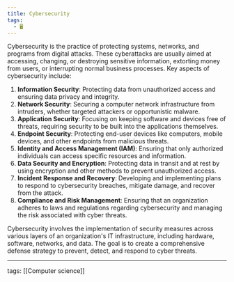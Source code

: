 ```yaml
---
title: Cybersecurity
tags:
  - 🖥️
---
```


Cybersecurity is the practice of protecting systems, networks, and programs from digital attacks. These cyberattacks are usually aimed at accessing, changing, or destroying sensitive information, extorting money from users, or interrupting normal business processes. Key aspects of cybersecurity include:  

1. **Information Security**: Protecting data from unauthorized access and ensuring data privacy and integrity.
2. **Network Security**: Securing a computer network infrastructure from intruders, whether targeted attackers or opportunistic malware.
3. **Application Security**: Focusing on keeping software and devices free of threats, requiring security to be built into the applications themselves.
4. **Endpoint Security**: Protecting end-user devices like computers, mobile devices, and other endpoints from malicious threats.
5. **Identity and Access Management (IAM)**: Ensuring that only authorized individuals can access specific resources and information.
6. **Data Security and Encryption**: Protecting data in transit and at rest by using encryption and other methods to prevent unauthorized access.
7. **Incident Response and Recovery**: Developing and implementing plans to respond to cybersecurity breaches, mitigate damage, and recover from the attack.
8. **Compliance and Risk Management**: Ensuring that an organization adheres to laws and regulations regarding cybersecurity and managing the risk associated with cyber threats.

Cybersecurity involves the implementation of security measures across various layers of an organization's IT infrastructure, including hardware, software, networks, and data. The goal is to create a comprehensive defense strategy to prevent, detect, and respond to cyber threats.  

---

tags: [[Computer science]]
